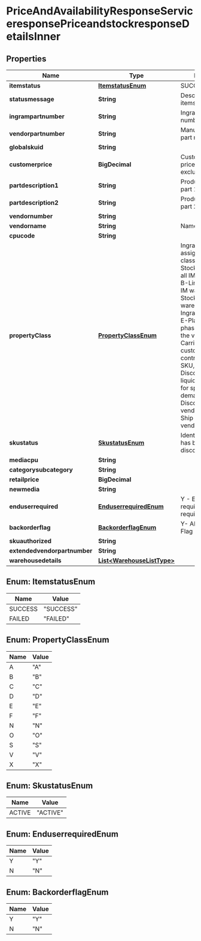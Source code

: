 

# PriceAndAvailabilityResponseServiceresponsePriceandstockresponseDetailsInner


## Properties

| Name | Type | Description | Notes |
|------------ | ------------- | ------------- | -------------|
|**itemstatus** | [**ItemstatusEnum**](#ItemstatusEnum) | SUCCESS or FAILED |  [optional] |
|**statusmessage** | **String** | Description of itemstatus |  [optional] |
|**ingrampartnumber** | **String** | Ingram Micro part number |  [optional] |
|**vendorpartnumber** | **String** | Manufacturer/Vendor part number |  [optional] |
|**globalskuid** | **String** |  |  [optional] |
|**customerprice** | **BigDecimal** | Customer specific price for the product, excluding taxes |  [optional] |
|**partdescription1** | **String** | Product description part 1 |  [optional] |
|**partdescription2** | **String** | Product description part 2 |  [optional] |
|**vendornumber** | **String** |  |  [optional] |
|**vendorname** | **String** | Name of the vendor |  [optional] |
|**cpucode** | **String** |  |  [optional] |
|**propertyClass** | [**PropertyClassEnum**](#PropertyClassEnum) | Ingram Micro assigned product classification -  A-Stocked product in all IM warehouses, B-Limited stock in IM warehouses, C-Stocked in fewer wareshouses, D-Ingram discontinued, E-Planned to be phased out as per the vendor, F-Carried for specific customer as per the contract, N-New SKU, O-Discontinued to be liquidated, S-Order for specialized demand, V-Discontinued by vendor, X-Direct Ship products from vendor |  [optional] |
|**skustatus** | [**SkustatusEnum**](#SkustatusEnum) | Identifies if the SKU has been discontinued. |  [optional] |
|**mediacpu** | **String** |  |  [optional] |
|**categorysubcategory** | **String** |  |  [optional] |
|**retailprice** | **BigDecimal** |  |  [optional] |
|**newmedia** | **String** |  |  [optional] |
|**enduserrequired** | [**EnduserrequiredEnum**](#EnduserrequiredEnum) | Y - End user required N - Not required End user |  [optional] |
|**backorderflag** | [**BackorderflagEnum**](#BackorderflagEnum) | Y- Allow Backorder Flag N- Not allowed |  [optional] |
|**skuauthorized** | **String** |  |  [optional] |
|**extendedvendorpartnumber** | **String** |  |  [optional] |
|**warehousedetails** | [**List&lt;WarehouseListType&gt;**](WarehouseListType.md) |  |  [optional] |



## Enum: ItemstatusEnum

| Name | Value |
|---- | -----|
| SUCCESS | &quot;SUCCESS&quot; |
| FAILED | &quot;FAILED&quot; |



## Enum: PropertyClassEnum

| Name | Value |
|---- | -----|
| A | &quot;A&quot; |
| B | &quot;B&quot; |
| C | &quot;C&quot; |
| D | &quot;D&quot; |
| E | &quot;E&quot; |
| F | &quot;F&quot; |
| N | &quot;N&quot; |
| O | &quot;O&quot; |
| S | &quot;S&quot; |
| V | &quot;V&quot; |
| X | &quot;X&quot; |



## Enum: SkustatusEnum

| Name | Value |
|---- | -----|
| ACTIVE | &quot;ACTIVE&quot; |



## Enum: EnduserrequiredEnum

| Name | Value |
|---- | -----|
| Y | &quot;Y&quot; |
| N | &quot;N&quot; |



## Enum: BackorderflagEnum

| Name | Value |
|---- | -----|
| Y | &quot;Y&quot; |
| N | &quot;N&quot; |



